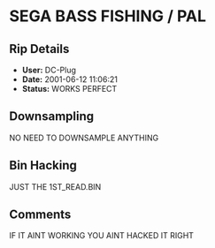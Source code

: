 # SEGA BASS FISHING / PAL

## Rip Details

- **User:** DC-Plug
- **Date:** 2001-06-12 11:06:21
- **Status:** WORKS PERFECT

## Downsampling

NO NEED TO DOWNSAMPLE ANYTHING

## Bin Hacking

JUST THE 1ST_READ.BIN

## Comments

IF IT AINT WORKING YOU AINT HACKED IT RIGHT

